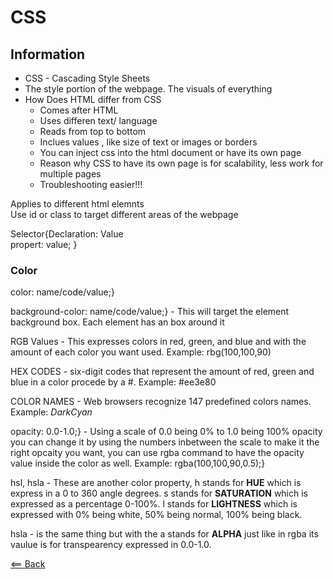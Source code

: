 # CSS

## Information

- CSS - Cascading Style Sheets
- The style portion of the webpage. The visuals of everything  
- How Does HTML differ from CSS
  - Comes after HTML
  - Uses differen text/ language
  - Reads from top to bottom 
  - Inclues values , like size of text or images or borders
  - You can inject css into the html document or have its own page
  - Reason why CSS to have its own page is for scalability, less work for multiple pages
  - Troubleshooting easier!!!


Applies to different html elemnts  
Use id or class to target different areas of the webpage    

Selector{Declaration: Value                                
        propert: value;  }  



### Color  

color: name/code/value;}  

background-color: name/code/value;} - This will target the element background box. Each element has an box around it  

RGB Values - This expresses colors in red, green, and blue and with the amount of each color you want used. Example: rbg(100,100,90)    

HEX CODES - six-digit codes that represent the amount of red, green and blue in a color procede by a #. Example: #ee3e80  

COLOR NAMES - Web browsers recognize 147 predefined colors names. Example: *DarkCyan*  

opacity: 0.0-1.0;} - Using a scale of 0.0 being 0% to 1.0 being 100% opacity you can change it by using the numbers inbetween the scale to make it the right opcaity you want, you can use rgba command to have the opacity value inside the color as well.                     Example: rgba(100,100,90,0.5);}  

hsl, hsla - These are another color property, h stands for **HUE** which is express in a 0 to 360 angle degrees. s stands for **SATURATION** which is expressed as a percentage 0-100%. l stands for **LIGHTNESS** which is expressed with 0% being white, 50% being normal, 100% being black.  

hsla - is the same thing but with the a stands for **ALPHA** just like in rgba its vaulue is for transpearency expressed in 0.0-1.0.  


[<== Back](../README.md)